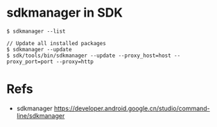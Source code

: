 # sdkmanager in SDK

```
$ sdkmanager --list

// Update all installed packages
$ sdkmanager --update
$ sdk/tools/bin/sdkmanager --update --proxy_host=host --proxy_port=port --proxy=http
```

# Refs

- sdkmanager https://developer.android.google.cn/studio/command-line/sdkmanager
